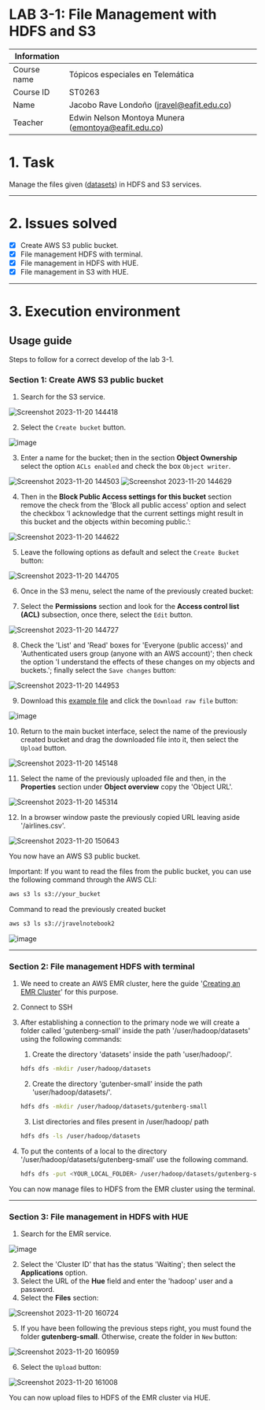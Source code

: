 # LAB 3-1: File Management with HDFS and S3

| Information |  |
| --- | --- |
| Course name | Tópicos especiales en Telemática |
| Course ID | ST0263 |
| Name | Jacobo Rave Londoño (jravel@eafit.edu.co) |
| Teacher | Edwin Nelson Montoya Munera (emontoya@eafit.edu.co) |

# 1. Task

Manage the files given ([datasets](https://github.com/st0263eafit/st0263-232/tree/main/bigdata/datasets)) in HDFS and S3 services.

---

# 2. Issues solved

- [x] Create AWS S3 public bucket.
- [x] File management HDFS with terminal.
- [x] File management in HDFS with HUE.
- [x] File management in S3 with HUE.

---

# 3. Execution environment

## Usage guide
Steps to follow for a correct develop of the lab 3-1.

### Section 1: Create AWS S3 public bucket

1. Search for the S3 service.
   
![Screenshot 2023-11-20 144418](https://github.com/jacevareafit/jravel-st0263/assets/68928490/d178c81f-4868-4a05-8d28-68247c9cda50)
   
2. Select the `Create bucket` button.
   
![image](https://github.com/jacevareafit/jravel-st0263/assets/68928490/b6faa223-416e-44f6-83f4-7ae4520b769f)


3. Enter a name for the bucket; then in the section **Object Ownership** select the option `ACLs enabled` and check the box `Object writer`.
   
![Screenshot 2023-11-20 144503](https://github.com/jacevareafit/jravel-st0263/assets/68928490/15728805-95bf-485c-9f4e-5c2e65e622e6)
![Screenshot 2023-11-20 144629](https://github.com/jacevareafit/jravel-st0263/assets/68928490/aab6d1e5-b1a4-4a77-b463-a79f7364f6a1)

    
4. Then in the **Block Public Access settings for this bucket** section remove the check from the 'Block all public access' option and select the checkbox ‘I acknowledge that the current settings might result in this bucket and the objects within becoming public.’:
    
![Screenshot 2023-11-20 144622](https://github.com/jacevareafit/jravel-st0263/assets/68928490/282999bf-6503-4ac9-8d83-c8d908a9edff)


5. Leave the following options as default and select the `Create Bucket` button:
   
![Screenshot 2023-11-20 144705](https://github.com/jacevareafit/jravel-st0263/assets/68928490/2c50fd45-ae71-46ac-b557-7e2fb476b238)
    
6. Once in the S3 menu, select the name of the previously created bucket:
   
7. Select the **Permissions** section and look for the **Access control list (ACL)** subsection, once there, select the `Edit` button.
    
![Screenshot 2023-11-20 144727](https://github.com/jacevareafit/jravel-st0263/assets/68928490/d44acc7c-992b-467f-8c64-508c483d8bc3)

8. Check the 'List' and 'Read' boxes for 'Everyone (public access)' and 'Authenticated users group (anyone with an AWS account)'; then check the option 'I understand the effects of these changes on my objects and buckets.'; finally select the `Save changes` button:

![Screenshot 2023-11-20 144953](https://github.com/jacevareafit/jravel-st0263/assets/68928490/ef717fed-e6b2-4636-8cef-b48131a770d0)

9. Download this [example file](https://github.com/st0263eafit/st0263-232/blob/main/bigdata/datasets/airlines.csv) and click the `Download raw file` button:
    
![image](https://github.com/jacevareafit/jravel-st0263/assets/68928490/598edf3b-6a1b-495b-9959-c9a98ca718e2)

10. Return to the main bucket interface, select the name of the previously created bucket and drag the downloaded file into it, then select the `Upload` button.

![Screenshot 2023-11-20 145148](https://github.com/jacevareafit/jravel-st0263/assets/68928490/5c251c11-d17a-440b-8cae-641043ea3aa2)

    
11. Select the name of the previously uploaded file and then, in the **Properties** section under ****Object overview**** copy the 'Object URL'.
    
![Screenshot 2023-11-20 145314](https://github.com/jacevareafit/jravel-st0263/assets/68928490/b3edf480-4db6-41e8-9e1d-752de8ee4d8a)

    
12. In a browser window paste the previously copied URL leaving aside '/airlines.csv'.

![Screenshot 2023-11-20 150643](https://github.com/jacevareafit/jravel-st0263/assets/68928490/e9d389a9-8d55-40b3-88c6-7a70ea41c882)

You now have an AWS S3 public bucket.

Important: If you want to read the files from the public bucket, you can use the following command through the AWS CLI:

```bash
aws s3 ls s3://your_bucket
```
Command to read the previously created bucket

```bash
aws s3 ls s3://jravelnotebook2
```
  ![image](https://github.com/jacevareafit/jravel-st0263/assets/68928490/4c81804d-18ef-4d2e-a2f8-c6dd95540e01)


---

### Section 2: File management HDFS with terminal

1. We need to create an AWS EMR cluster, here the guide '[Creating an EMR Cluster](https://github.com/jacevareafit/jravel-st0263/blob/main/lab3-0/readme.md)' for this purpose.
   
2. Connect to SSH
   
3. After establishing a connection to the primary node we will create a folder called 'gutenberg-small' inside the path '/user/hadoop/datasets' using the following commands:

    1. Create the directory 'datasets' inside the path 'user/hadoop/'.
   
    ```bash
    hdfs dfs -mkdir /user/hadoop/datasets
    ```

    2. Create the directory 'gutenber-small' inside the path 'user/hadoop/datasets/'.
   
    ```bash
    hdfs dfs -mkdir /user/hadoop/datasets/gutenberg-small
    ```

    3. List directories and files present in /user/hadoop/ path
   
    ```bash
    hdfs dfs -ls /user/hadoop/datasets
    ```
    
6. To put the contents of a local to the directory '/user/hadoop/datasets/gutenberg-small' use the following command. 
    
    ```bash
    hdfs dfs -put <YOUR_LOCAL_FOLDER> /user/hadoop/datasets/gutenberg-small/
    ```

You can now manage files to HDFS from the EMR cluster using the terminal.

---

### Section 3: File management in HDFS with HUE

1. Search for the EMR service.
   
![image](https://github.com/jacevareafit/jravel-st0263/assets/68928490/8bb5ecc3-4bfc-4ea9-ab98-a2f0c7bbf81b)

2. Select the 'Cluster ID' that has the status 'Waiting'; then select the **Applications** option.
3. Select the URL of the **Hue** field and enter the 'hadoop' user and a password.
4. Select the **Files** section:
   
![Screenshot 2023-11-20 160724](https://github.com/jacevareafit/jravel-st0263/assets/68928490/c89d52f4-d8ad-4845-8bc3-bf98b3d7aff0)


5. If you have been following the previous steps right, you must found the folder **gutenberg-small**. Otherwise, create the folder in `New` button:

![Screenshot 2023-11-20 160959](https://github.com/jacevareafit/jravel-st0263/assets/68928490/3c385a00-f513-4a57-a127-8f18097b44a9)

6. Select the `Upload` button:
    
![Screenshot 2023-11-20 161008](https://github.com/jacevareafit/jravel-st0263/assets/68928490/efea0070-9591-4a48-9f62-0ac692b9c2b0)


You can now upload files to HDFS of the EMR cluster via HUE.

